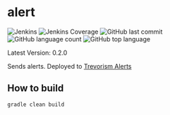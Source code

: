 # alert
![Jenkins](https://img.shields.io/jenkins/build/http/trevorism-build.eastus.cloudapp.azure.com/alert)
![Jenkins Coverage](https://img.shields.io/jenkins/coverage/jacoco/http/trevorism-build.eastus.cloudapp.azure.com/alert)
![GitHub last commit](https://img.shields.io/github/last-commit/trevorism/alert)
![GitHub language count](https://img.shields.io/github/languages/count/trevorism/alert)
![GitHub top language](https://img.shields.io/github/languages/top/trevorism/alert)

Latest Version: 0.2.0

Sends alerts. Deployed to [Trevorism Alerts](https://alert.datastore.trevorism.com/)

## How to build
`gradle clean build`
